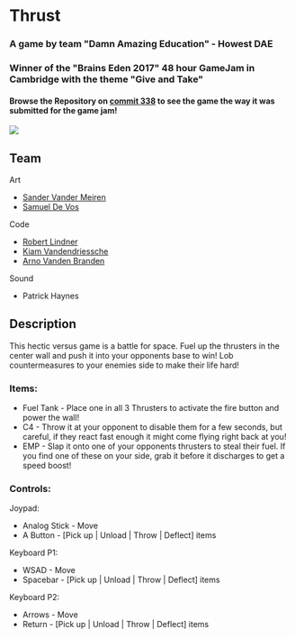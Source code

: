 # Thrust
### A game by team "Damn Amazing Education" - Howest DAE
### Winner of the "Brains Eden 2017" 48 hour GameJam in Cambridge with the theme "Give and Take"

 #### Browse the Repository on [commit 338](https://github.com/Illation/DamnAmazingEducation/tree/a8ce43ad98956db19d26636c4e4830e0c557637e) to see the game the way it was submitted for the game jam!

![](https://github.com/Illation/DamnAmazingEducation/blob/master/TLDR.jpg)

## Team
Art
 * [Sander Vander Meiren](https://www.artstation.com/artist/sander74)
 * [Samuel De Vos](https://samueldevos.artstation.com/)

Code
 * [Robert Lindner](http://robert-lindner.com)
 * [Kiam Vandendriessche](https://kiamvdd.wordpress.com/)
 * [Arno Vanden Branden](mailto:Arnovandenbranden@gmail.com)

Sound
 * Patrick Haynes


## Description

This hectic versus game is a battle for space. Fuel up the thrusters in the center wall and push it into your opponents base to win!
Lob countermeasures to your enemies side to make their life hard!

### Items:
 * Fuel Tank - Place one in all 3 Thrusters to activate the fire button and power the wall!
 * C4 - Throw it at your opponent to disable them for a few seconds, but careful, if they react fast enough it might come flying right back at you!
 * EMP - Slap it onto one of your opponents thrusters to steal their fuel. If you find one of these on your side, grab it before it discharges to get a speed boost!
 
### Controls:

Joypad:
 * Analog Stick - Move
 * A Button - [Pick up | Unload | Throw | Deflect] items
 
Keyboard P1:
 * WSAD - Move
 * Spacebar - [Pick up | Unload | Throw | Deflect] items
  
Keyboard P2:
 * Arrows - Move
 * Return - [Pick up | Unload | Throw | Deflect] items
